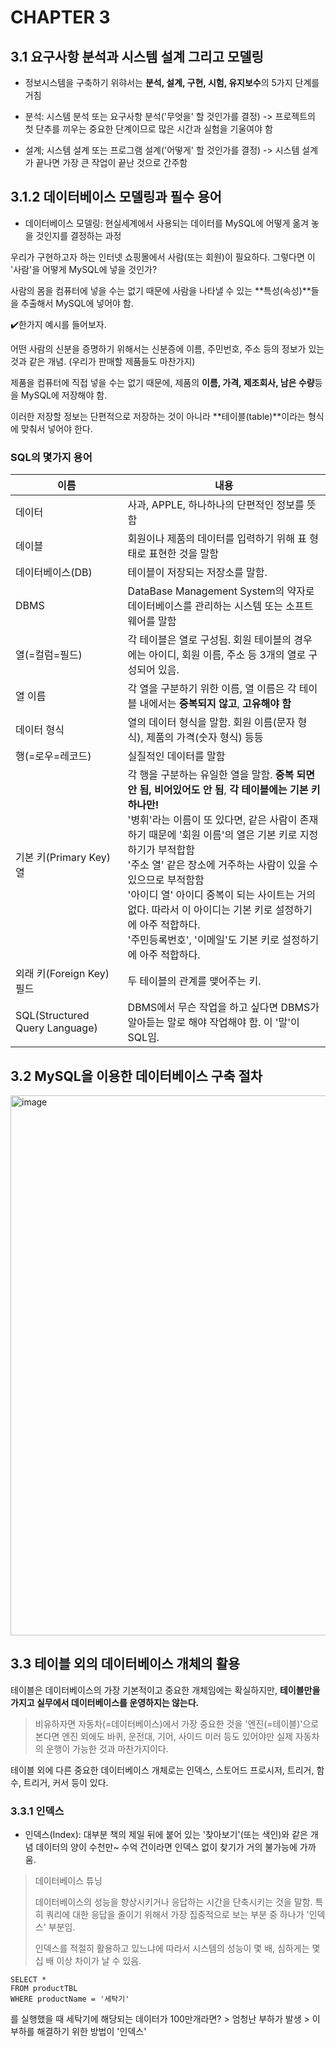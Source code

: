 # CHAPTER 3

## 3.1 요구사항 분석과 시스템 설계 그리고 모델링

* 정보시스템을 구축하기 위햐서는 **분석, 설계, 구현, 시험, 유지보수**의 5가지 단계를 거침

* 분석: 시스템 분석 또는 요구사항 분석('무엇을' 할 것인가를 결정) -> 프로젝트의 첫 단추를 끼우는 중요한 단계이므로 많은 시간과 실험을 기울여야 함

* 설계; 시스템 설계 또는 프로그램 설계('어떻게' 할 것인가를 결정) -> 시스템 설계가 끝나면 가장 큰 작업이 끝난 것으로 간주함

  

## 3.1.2 데이터베이스 모델링과 필수 용어

* 데이터베이스 모델링: 현실세계에서 사용되는 데이터를 MySQL에 어떻게 옮겨 놓을 것인지를 결정하는 과정

우리가 구현하고자 하는 인터넷 쇼핑몰에서 사람(또는 회원)이 필요하다. 그렇다면 이 '사람'을 어떻게 MySQL에 넣을 것인가? 

사람의 몸을 컴퓨터에 넣을 수는 없기 때문에 사람을 나타낼 수 있는 **특성(속성)**들을 추출해서 MySQL에 넣어야 함.

✔️한가지 예시를 들어보자.

어떤 사람의 신분을 증명하기 위해서는 신분증에 이름, 주민번호, 주소 등의 정보가 있는 것과 같은 개념. (우리가 판매할 제품들도 마찬가지)

제품을 컴퓨터에 직접 넣을 수는 없기 때문에, 제품의 **이름, 가격, 제조회사, 남은 수량**등을 MySQL에 저장해야 함.

이러한 저장할 정보는 단편적으로 저장하는 것이 아니라 **테이블(table)**이라는 형식에 맞춰서 넣어야 한다.

### SQL의 몇가지 용어

| 이름                           | 내용                                                         |
| ------------------------------ | ------------------------------------------------------------ |
| 데이터                         | 사과, APPLE, 하나하나의 단편적인 정보를 뜻함                 |
| 데이블                         | 회원이나 제품의 데이터를 입력하기 위해 표 형태로 표현한 것을 말함 |
| 데이터베이스(DB)               | 테이블이 저장되는 저장소를 말함.                             |
| DBMS                           | DataBase Management System의 약자로 데이터베이스를 관리하는 시스템 또는 소프트웨어를 말함 |
| 열(=컬럼=필드)                 | 각 테이블은 열로 구성됨. 회원 테이블의 경우에는 아이디, 회원 이름, 주소 등 3개의 열로 구성되어 있음. |
| 열 이름                        | 각 열을 구분하기 위한 이름, 열 이름은 각 테이블 내에서는 **중복되지 않고**, **고유해야 함** |
| 데이터 형식                    | 열의 데이터 형식을 말함. 회원 이름(문자 형식), 제품의 가격(숫자 형식) 등등 |
| 행(=로우=레코드)               | 실질적인 데이터를 말함                                       |
| 기본 키(Primary Key)열         | 각 행을 구분하는 유일한 열을 말함. **중복 되면 안 됨, 비어있어도 안 됨**, **각 테이블에는 기본 키 하나만!**<br />'병휘'라는 이름이 또 있다면, 같은 사람이 존재하기 때문에 '회원 이름'의 열은 기본 키로 지정하기가 부적합함<br />'주소 열' 같은 장소에 거주하는 사람이 있을 수 있으므로 부적함함<br />'아이디 열' 아이디 중복이 되는 사이트는 거의 없다. 따라서 이 아이디는 기본 키로 설정하기에 아주 적합하다.<br />'주민등록번호', '이메일'도 기본 키로 설정하기에 아주 적합하다. |
| 외래 키(Foreign Key) 필드      | 두 테이블의 관계를 맺어주는 키.                              |
| SQL(Structured Query Language) | DBMS에서 무슨 작업을 하고 싶다면 DBMS가 알아듣는 말로 해야 작업해야 함. 이 '말'이 SQL임. |

## 3.2 MySQL을 이용한 데이터베이스 구축 절차

<img width="864" alt="image" src="https://user-images.githubusercontent.com/86516594/172370408-79cadd1d-14ac-41d5-8b21-1496c354d241.png">


## 3.3 테이블 외의 데이터베이스 개체의 활용

테이블은 데이터베이스의 가장 기본적이고 중요한 개체임에는 확실하지만, **테이블만을 가지고 실무에서 데이터베이스를 운영하지는 않는다.**

> 비유하자면 자동차(=데이터베이스)에서 가장 중요한 것을 '엔진(=테이블)'으로 본다면 엔진 외에도 바퀴, 운전대, 기어, 사이드 미러 등도 있어야만 
> 실제 자동차의 운행이 가능한 것과 마찬가지이다.

테이블 외에 다른 중요한 데이터베이스 개체로는 인덱스, 스토어드 프로시저, 트리거, 함수, 트리거, 커서 등이 있다.

### 3.3.1 인덱스

* 인덱스(Index): 대부분 책의 제일 뒤에 붙어 있는 '찾아보기'(또는 색인)와 같은 개념
  데이터의 양이 수천만~ 수억 건이라면 인덱스 없이 찾기가 거의 불가능에 가까움.

> 데이터베이스 튜닝
>
> 데이터베이스의 성능을 향상시키거나 응답하는 시간을 단축시키는 것을 말함.
> 특히 쿼리에 대한 응답을 줄이기 위해서 가장 집중적으로 보는 부분 중 하나가 '인덱스' 부분임.
>
> 인덱스를 적절히 활용하고 있느냐에 따라서 시스템의 성능이 몇 배, 심하게는 몇 십 배 이상 차이가 날 수 있음.

```mysql
SELECT *
FROM productTBL
WHERE productName = '세탁기'
```

를 실행했을 때 세탁기에 해당되는 데이터가 100만개라면? > 엄청난 부하가 발생 > 이 부하를 해결하기 위한 방법이 '인덱스'
